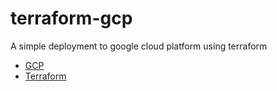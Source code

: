 # terraform-gcp

A simple deployment to google cloud platform using terraform

- [GCP](https://cloud.google.com/docs)
- [Terraform](https://developer.hashicorp.com/terraform/docs)